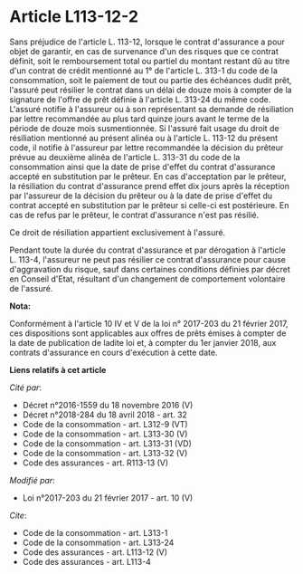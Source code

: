 # Article L113-12-2

Sans préjudice de l'article L. 113-12, lorsque le contrat d'assurance a pour objet de garantir, en cas de survenance d'un des
risques que ce contrat définit, soit le remboursement total ou partiel du montant restant dû au titre d'un contrat de crédit
mentionné au 1° de l'article L. 313-1 du code de la consommation, soit le paiement de tout ou partie des échéances dudit
prêt, l'assuré peut résilier le contrat dans un délai de douze mois à compter de la signature de l'offre de prêt définie à
l'article L. 313-24 du même code. L'assuré notifie à l'assureur ou à son représentant sa demande de résiliation par lettre
recommandée au plus tard quinze jours avant le terme de la période de douze mois susmentionnée. Si l'assuré fait usage du
droit de résiliation mentionné au présent alinéa ou à l'article L. 113-12 du présent code, il notifie à l'assureur par lettre
recommandée la décision du prêteur prévue au deuxième alinéa de l'article L. 313-31 du code de la consommation ainsi que la
date de prise d'effet du contrat d'assurance accepté en substitution par le prêteur. En cas d'acceptation par le prêteur, la
résiliation du contrat d'assurance prend effet dix jours après la réception par l'assureur de la décision du prêteur ou à la
date de prise d'effet du contrat accepté en substitution par le prêteur si celle-ci est postérieure. En cas de refus par le
prêteur, le contrat d'assurance n'est pas résilié. 

Ce droit de résiliation appartient exclusivement à l'assuré. 

Pendant toute la durée du contrat d'assurance et par dérogation à l'article L. 113-4, l'assureur ne peut pas résilier ce
contrat d'assurance pour cause d'aggravation du risque, sauf dans certaines conditions définies par décret en Conseil d'Etat,
résultant d'un changement de comportement volontaire de l'assuré.

**Nota:**

Conformément à l'article 10 IV et V de la loi n° 2017-203 du 21 février 2017, ces dispositions sont applicables aux offres de
prêts émises à compter de la date de publication de ladite loi et, à compter du 1er janvier 2018, aux contrats d'assurance en
cours d'exécution à cette date.

**Liens relatifs à cet article**

_Cité par_:

  - Décret n°2016-1559 du 18 novembre 2016 (V)
  - Décret n°2018-284 du 18 avril 2018 - art. 32
  - Code de la consommation - art. L312-9 (VT)
  - Code de la consommation - art. L313-30 (V)
  - Code de la consommation - art. L313-31 (VD)
  - Code de la consommation - art. L313-32 (V)
  - Code des assurances - art. R113-13 (V)

_Modifié par_:

  - Loi n°2017-203 du 21 février 2017 - art. 10 (V)

_Cite_:

  - Code de la consommation - art. L313-1
  - Code de la consommation - art. L313-24
  - Code des assurances - art. L113-12 (V)
  - Code des assurances - art. L113-4
